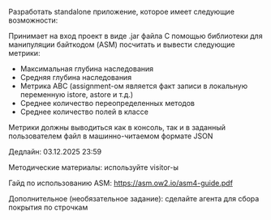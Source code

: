 Разработать standalone приложение, которое имеет следующие возможности:

Принимает на вход проект в виде .jar файла
С помощью библиотеки для манипуляции байткодом (ASM) посчитать и вывести следующие метрики:
* Максимальная глубина наследования
* Средняя глубина наследования
* Метрика ABC (assignment-ом является факт записи в локальную переменную istore, astore и т.д.)
* Среднее количество переопределенных методов
* Среднее количество полей в классе

Метрики должны выводиться как в консоль, так и в заданный пользователем файл в машинно-читаемом формате JSON

Дедлайн: 03.12.2025 23:59

Методические материалы: используйте visitor-ы

Гайд по использованию ASM: https://asm.ow2.io/asm4-guide.pdf

Дополнительное (необязательное задание): сделайте агента для сбора покрытия по строчкам